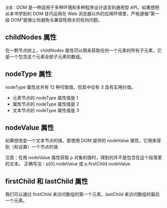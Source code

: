 `注意：`DOM 是一种适用于多种环境和多种程序设计语言的通用型 API。如果想把从本书学到的 DOM 技巧运用在 Web 浏览器以外的应用环境里，严格遵循“第一级 DOM”能够让你避免与兼容性相关的任何问题。

## childNodes 属性

在一颗节点树上，childNodes 属性可以用来获取任何一个元素的所有子元素，它是一个包含这个元素全部子元素的数组。

## nodeType 属性

nodeType 属性总共有 12 种可取值，但其中仅有 3 具有实用价值。

- 元素节点的 nodeType 属性值是 1
- 属性节点的 nodeType 属性值是 2
- 文本节点的 nodeType 属性值是 3

## nodeValue 属性

如果想改变一个文本节点的值，那使用 DOM 提供的 nodeValue 属性，它用来得到（和设置）一个节点的值

注意：在用 nodeValue 属性获取 p 对象的值时，得到的并不是包含在这个段落里的文本。
正确写法：p[0].nodeValue 或 p.firstChild.nodeValue

## firstChild 和 lastChild 属性

我们可以通过 firstChild 来访问数组的第一个元素，lastChild 来访问数组的最后一个元素。
